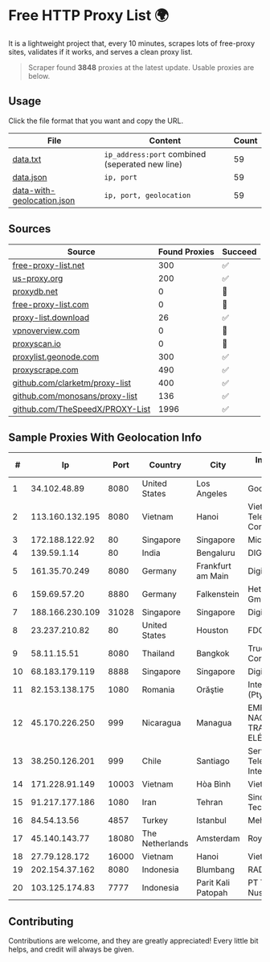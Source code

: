 
# Free HTTP Proxy List 🌍

It is a lightweight project that, every 10 minutes, scrapes lots of free-proxy sites, validates if it works, and serves a clean proxy list.


> Scraper found **3848** proxies at the latest update. Usable proxies are below.

## Usage

Click the file format that you want and copy the URL.


|File|Content|Count|
|----|-------|-----|
|[data.txt](https://raw.githubusercontent.com/themiralay/Proxy-List-World/master/data.txt)|`ip_address:port` combined (seperated new line)|59|
|[data.json](https://raw.githubusercontent.com/themiralay/Proxy-List-World/master/data.json)|`ip, port`|59|
|[data-with-geolocation.json](https://raw.githubusercontent.com/themiralay/Proxy-List-World/master/data-with-geolocation.json)|`ip, port, geolocation`|59|

## Sources

|Source|Found Proxies|Succeed|
|------|-------------|-------|
|[free-proxy-list.net](https://free-proxy-list.net)|300|✅|
|[us-proxy.org](https://www.us-proxy.org)|200|✅|
|[proxydb.net](http://proxydb.net)|0|🚫|
|[free-proxy-list.com](https://free-proxy-list.com/?page=&port=&type%5B%5D=http&type%5B%5D=https&up_time=0&search=Search)|0|🚫|
|[proxy-list.download](https://www.proxy-list.download/HTTP)|26|✅|
|[vpnoverview.com](https://vpnoverview.com/privacy/anonymous-browsing/free-proxy-servers)|0|🚫|
|[proxyscan.io](https://www.proxyscan.io)|0|🚫|
|[proxylist.geonode.com](https://proxylist.geonode.com/api/proxy-list?limit=300&page=1&sort_by=lastChecked&sort_type=desc&protocols=http,https)|300|✅|
|[proxyscrape.com](https://api.proxyscrape.com/v2/?request=displayproxies&protocol=http&timeout=10000&country=all&ssl=all&anonymity=all)|490|✅|
|[github.com/clarketm/proxy-list](https://raw.githubusercontent.com/clarketm/proxy-list/master/proxy-list-raw.txt)|400|✅|
|[github.com/monosans/proxy-list](https://raw.githubusercontent.com/monosans/proxy-list/main/proxies/http.txt)|136|✅|
|[github.com/TheSpeedX/PROXY-List](https://raw.githubusercontent.com/TheSpeedX/PROXY-List/master/http.txt)|1996|✅|


## Sample Proxies With Geolocation Info

|#|Ip|Port|Country|City|Internet Service Provider|
|-|--|----|-------|----|-------------------------|
|1|34.102.48.89|8080|United States|Los Angeles|Google LLC|
|2|113.160.132.195|8080|Vietnam|Hanoi|VietNam Post and Telecom Corporation|
|3|172.188.122.92|80|Singapore|Singapore|Microsoft|
|4|139.59.1.14|80|India|Bengaluru|DIGITALOCEAN|
|5|161.35.70.249|8080|Germany|Frankfurt am Main|DigitalOcean, LLC|
|6|159.69.57.20|8880|Germany|Falkenstein|Hetzner Online GmbH|
|7|188.166.230.109|31028|Singapore|Singapore|DigitalOcean, LLC|
|8|23.237.210.82|80|United States|Houston|FDCservers.net|
|9|58.11.15.51|8080|Thailand|Bangkok|True Internet Corporation CO. Ltd.|
|10|68.183.179.119|8888|Singapore|Singapore|DigitalOcean, LLC|
|11|82.153.138.175|1080|Romania|Orăştie|Internet Magnate (Pty) Ltd|
|12|45.170.226.250|999|Nicaragua|Managua|EMPRESA NACIONAL DE TRANSMISIÓN ELÉCTRICA|
|13|38.250.126.201|999|Chile|Santiago|Servicios De Telecomunicaciones Intercable Ltda.|
|14|171.228.91.149|10003|Vietnam|Hòa Bình|Viettel Corporation|
|15|91.217.177.186|1080|Iran|Tehran|Sindad Network Technology PJSC|
|16|84.54.13.56|4857|Turkey|Istanbul|Mehmet Selim Sahin|
|17|45.140.143.77|18080|The Netherlands|Amsterdam|RoyaleHosting BV|
|18|27.79.128.172|16000|Vietnam|Hanoi|Viettel Corporation|
|19|202.154.37.162|8080|Indonesia|Blumbang|RADNET|
|20|103.125.174.83|7777|Indonesia|Parit Kali Patopah|PT Trinity Teknologi Nusantara|



## Contributing

Contributions are welcome, and they are greatly appreciated! Every
little bit helps, and credit will always be given.

